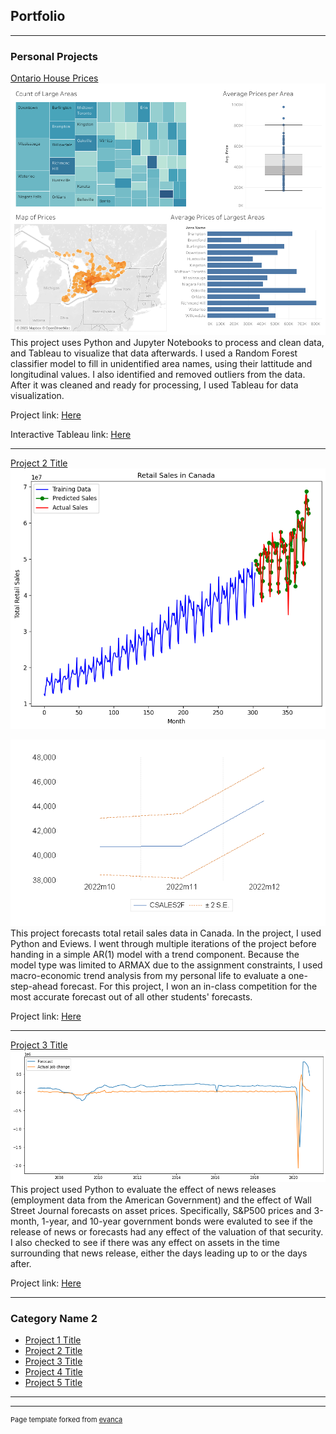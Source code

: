 ## Portfolio

---

### Personal Projects

[Ontario House Prices](https://github.com/patrick-seib/ontario-house-prices)
<img src="images/Overview.png?raw=true"/>
This project uses Python and Jupyter Notebooks to process and clean data, and Tableau to visualize that data afterwards. I used a Random Forest classifier model to fill in unidentified area names, using their lattitude and longitudinal values. I also identified and removed outliers from the data. After it was cleaned and ready for processing, I used Tableau for data visualization. 

Project link: [Here](https://github.com/patrick-seib/ontario-house-prices)

Interactive Tableau link: [Here](https://prod-ca-a.online.tableau.com/t/patrickseib/views/OntarioHousePricesportfolioproject_16833333685710/Overview)

---
[Project 2 Title](https://github.com/patrick-seib/retail-sales-forecasting-project)
<img src="images/forecasting_project_pymodel.png?raw=true"/>

<img src="images/forecastingproject.png?raw=true"/>
This project forecasts total retail sales data in Canada. In the project, I used Python and Eviews. I went through multiple iterations of the project before handing in a simple AR(1) model with a trend component. Because the model type was limited to ARMAX due to the assignment constraints, I used macro-economic trend analysis from my personal life to evaluate a one-step-ahead forecast. For this project, I won an in-class competition for the most accurate forecast out of all other students' forecasts.

Project link: [Here](https://github.com/patrick-seib/retail-sales-forecasting-project)

---
[Project 3 Title](https://github.com/patrick-seib/econ-416/blob/master/Relationship_Between_News_and_Asset_Prices.ipynb)
<img src="images/forecastvsjobchange.png?raw=true"/>
This project used Python to evaluate the effect of news releases (employment data from the American Government) and the effect of Wall Street Journal forecasts on asset prices. Specifically, S&P500 prices and 3-month, 1-year, and 10-year government bonds were evaluted to see if the release of news or forecasts had any effect of the valuation of that security. I also checked to see if there was any effect on assets in the time surrounding that news release, either the days leading up to or the days after.


Project link: [Here](https://github.com/patrick-seib/econ-416/blob/master/Relationship_Between_News_and_Asset_Prices.ipynb)

---

### Category Name 2

- [Project 1 Title](http://example.com/)
- [Project 2 Title](http://example.com/)
- [Project 3 Title](http://example.com/)
- [Project 4 Title](http://example.com/)
- [Project 5 Title](http://example.com/)

---




---
<p style="font-size:11px">Page template forked from <a href="https://github.com/evanca/quick-portfolio">evanca</a></p>
<!-- Remove above link if you don't want to attibute -->
